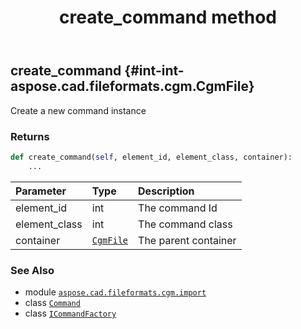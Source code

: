 ﻿---
title: create_command method
second_title: Aspose.CAD for Python via .NET API References
description: 
type: docs
weight: 20
url: /python-net/aspose.cad.fileformats.cgm.import/icommandfactory/create_command/
is_root: false
---

## create_command {#int-int-aspose.cad.fileformats.cgm.CgmFile}

Create a new command instance


### Returns 





```python
def create_command(self, element_id, element_class, container):
    ...
```


| Parameter | Type | Description |
| :- | :- | :- |
| element_id | int | The command Id |
| element_class | int | The command class |
| container | [`CgmFile`](/cad/python-net/aspose.cad.fileformats.cgm/cgmfile) | The parent container |



### See Also
* module [`aspose.cad.fileformats.cgm.import`](../../)
* class [`Command`](/cad/python-net/aspose.cad.fileformats.cgm.commands/command)
* class [`ICommandFactory`](/cad/python-net/aspose.cad.fileformats.cgm.import/icommandfactory)
